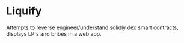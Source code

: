 # Liquify

Attempts to reverse engineer/understand solidly dex smart contracts, displays LP's and bribes in a web app.
